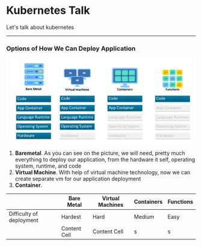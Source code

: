 # **Kubernetes Talk**
Let's talk about kubernetes

----
### **Options of How We Can Deploy Application**
![Serverless Evolution](pic/serverless_evolution.png)
1. **Baremetal**. As you can see on the picture, we will need, pretty much everything to deploy our application, from the hardware it self,
operating system, runtime, and code
2. **Virtual Machine**. With help of virtual machine technology, now we can create separate vm for our application deployment
3. **Container**. 

|   | Bare Metal | Virtual Machines | Containers | Functions |
| - | - | - | - | - |
| Difficulty of deployment | Hardest  | Hard  | Medium | Easy |
|  | Content Cell  | Content Cell  | s | s |

